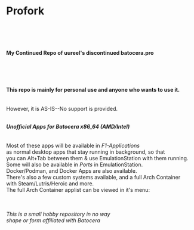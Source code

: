 # Profork
<br><br><br><br>
<b>My Continued Repo of uureel's discontinued batocera.pro</b><br>
<br><br><br><br>

<b>This repo is mainly for personal use and anyone who wants to use it.</b><br>
<br><br>However, it is AS-IS--No support is  provided.  <br><br>


<b><i>Unofficial Apps for Batocera x86_64 (AMD/Intel)</i></b><br>
<br>
<br>
</b>Most of these apps will be available in <i>F1-Applications</i> <br>
as normal desktop apps that stay running in background, so that <br>
you can Alt+Tab between them & use EmulationStation with them running. <br>
Some will also be available in <i>Ports</i> in EmulationStation. <br>
Docker/Podman, and Docker Apps are also available.<br>
There's also a few custom systems available, and a full Arch Container <br>
with Steam/Lutris/Heroic and more. <br>
The full Arch Container applist can be viewed in it's menu:<br>
<br>
<br>


<i>This is a small hobby repository in no way <br>
shape or form affiliated with Batocera </i><br>
<br><br><br><br>

